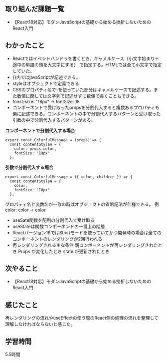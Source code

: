 ## 取り組んだ課題一覧
  - 【React18対応】モダンJavaScriptの基礎から始める挫折しないためのReact入門
    
## わかったこと
- Reactではイベントハンドラを書くとき、キャメルケース（小文字始まり＋途中の単語の頭を大文字にする） で指定する。HTMLでは全て小文字で指定していた。
- {}内ではjavaScriptが記述できる。
- styleはオブジェクトで定義できる
- CSSのプロパティ名で-を使っていた部分はキャメルケースで記述する。また数値に関しては文字列で記述せずに数値で書くこともできる。
- fonst-size: "18px" → fontSize: 18
- コンポーネントで受け取ったpropsを分割代入すると複数あるプロパティも楽に記述できる。コンポーネントの中で分割代入するパターンと受け取った引数の中で分割代入するパターンがある。

**コンポーネントで分割代入する場合**
```
export const ColorfulMessage = (props) => {
  const contentStyleA = {
    color: props.color,
    fontSize: "18px"
  };
```
**引数で分割代入する場合**
```
export const ColorfulMessage = ({ color, children }) => {
  const contentStyleA = {
    color,
    fontSize: "18px"
  };
```
プロパティ名と変数名が一致の時はオブジェクトの省略記法が仕様できる。
例　color: color → color

- useSate関数を配列の分割代入で受け取る
- useStateは関数コンポーネントの一番上の階層
- Reactバージョン18ではStrictモードを使っていてかつ開発時の場合は全てのコンポーネントのレンダリングが2回行われる
- 再レンダリングされる主な条件
  親コンポーネントが再レンダリングされたとき
  Props が変化したとき
  state が更新されたとき

## 次やること
 - 【React18対応】モダンJavaScriptの基礎から始める挫折しないためのReact入門

    
## 感じたこと
再レンダリングの流れやuseEffectの使う際のReact側の処理の流れを整理して理解しなければならないと感じた。

## 学習時間
5.5時間
